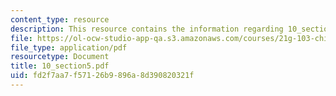 ```yaml
---
content_type: resource
description: This resource contains the information regarding 10_section5.
file: https://ol-ocw-studio-app-qa.s3.amazonaws.com/courses/21g-103-chinese-iii-regular-fall-2005/fd2f7aa7f57126b9896a8d390820321f_MIT21G_103F05_10_5.pdf
file_type: application/pdf
resourcetype: Document
title: 10_section5.pdf
uid: fd2f7aa7-f571-26b9-896a-8d390820321f
---
```

